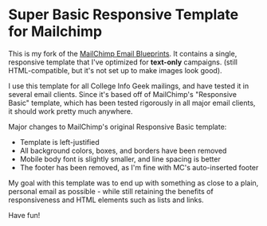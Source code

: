 Super Basic Responsive Template for Mailchimp
================

This is my fork of the [MailChimp Email Blueprints](https://github.com/mailchimp/email-blueprints). It contains a single, responsive template that I've optimized for **text-only** campaigns. (still HTML-compatible, but it's not set up to make images look good).

I use this template for all College Info Geek mailings, and have tested it in several email clients. Since it's based off of MailChimp's "Responsive Basic" template, which has been tested rigorously in all major email clients, it should work pretty much anywhere.

Major changes to MailChimp's original Responsive Basic template:

* Template is left-justified
* All background colors, boxes, and borders have been removed
* Mobile body font is slightly smaller, and line spacing is better
* The footer has been removed, as I'm fine with MC's auto-inserted footer

My goal with this template was to end up with something as close to a plain, personal email as possible - while still retaining the benefits of responsiveness and HTML elements such as lists and links. 

Have fun!


